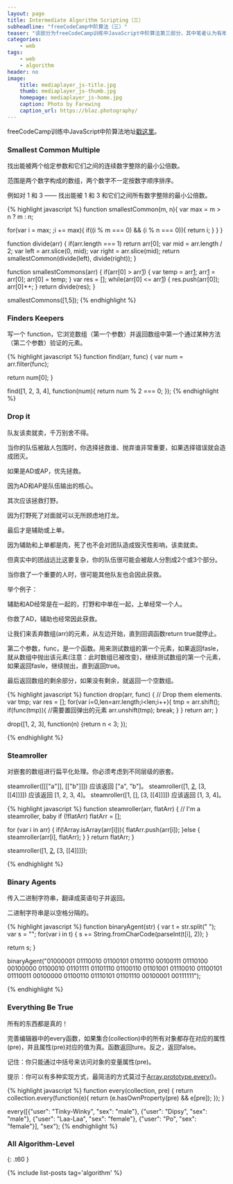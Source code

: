 ```yaml
---
layout: page
title: Intermediate Algorithm Scripting（三）
subheadline: "freeCodeCamp中阶算法（三）"
teaser: "该部分为freeCodeCamp训练中JavaScript中阶算法第三部分，其中笔者认为有难度的附有解题思路。 "
categories:
    - web
tags:
    - web
    - algorithm
header: no
image:
    title: mediaplayer_js-title.jpg
    thumb: mediaplayer_js-thumb.jpg
    homepage: mediaplayer_js-home.jpg
    caption: Photo by Farewing
    caption_url: https://blaz.photography/
---
```


freeCodeCamp训练中JavaScript中阶算法地址[戳这里][1]。


###  Smallest Common Multiple

找出能被两个给定参数和它们之间的连续数字整除的最小公倍数。

范围是两个数字构成的数组，两个数字不一定按数字顺序排序。

例如对 1 和 3 —— 找出能被 1 和 3 和它们之间所有数字整除的最小公倍数。

{% highlight javascript %}
function smallestCommon(m, n){
  var max = m > n ? m : n;
  
  for(var i = max; ;i += max){
    if((i % m === 0) && (i % n === 0)){
      return i;
     }
  }
}

function divide(arr) {
  if(arr.length === 1)
    return arr[0];
  var mid = arr.length / 2;
  var left = arr.slice(0, mid);
  var right = arr.slice(mid);
  return smallestCommon(divide(left), divide(right));
}

function smallestCommons(arr) {
 if(arr[0] > arr[1]) {
   var temp = arr[1];
   arr[1] = arr[0];
   arr[0] = temp;
 }
  var res = [];
  while(arr[0] <= arr[1]) {
    res.push(arr[0]);
    arr[0]++;
  }
  return divide(res);
}

smallestCommons([1,5]);
{% endhighlight %}



### Finders Keepers

写一个 function，它浏览数组（第一个参数）并返回数组中第一个通过某种方法（第二个参数）验证的元素。

{% highlight javascript %}
function find(arr, func) {
  var num = arr.filter(func);
  
  return num[0];
}

find([1, 2, 3, 4], function(num){ return num % 2 === 0; });
{% endhighlight %}



### Drop it

队友该卖就卖，千万别舍不得。

当你的队伍被敌人包围时，你选择拯救谁、抛弃谁非常重要，如果选择错误就会造成团灭。

如果是AD或AP，优先拯救。

因为AD和AP是队伍输出的核心。

其次应该拯救打野。

因为打野死了对面就可以无所顾虑地打龙。

最后才是辅助或上单。

因为辅助和上单都是肉，死了也不会对团队造成毁灭性影响，该卖就卖。

但真实中的团战远比这要复杂，你的队伍很可能会被敌人分割成2个或3个部分。

当你救了一个重要的人时，很可能其他队友也会因此获救。

举个例子：

辅助和AD经常是在一起的，打野和中单在一起，上单经常一个人。

你救了AD，辅助也经常因此获救。

让我们来丢弃数组(arr)的元素，从左边开始，直到回调函数return true就停止。

第二个参数，func，是一个函数。用来测试数组的第一个元素，如果返回fasle，就从数组中抛出该元素(注意：此时数组已被改变)，继续测试数组的第一个元素，如果返回fasle，继续抛出，直到返回true。

最后返回数组的剩余部分，如果没有剩余，就返回一个空数组。

{% highlight javascript %}
function drop(arr, func) {
  // Drop them elements.
  var tmp;
      var res = [];
      for(var i=0,len=arr.length;i<len;i++){
          tmp = arr.shift();
          if(func(tmp)){
            //需要置回弹出的元素
            arr.unshift(tmp);
            break;
          }
      }
      return arr;
}

drop([1, 2, 3], function(n) {return n < 3; });

{% endhighlight %}



### Steamroller

对嵌套的数组进行扁平化处理。你必须考虑到不同层级的嵌套。

steamroller([[["a"]], [["b"]]]) 应该返回 ["a", "b"]。
steamroller([1, [2], [3, [[4]]]]) 应该返回 [1, 2, 3, 4]。
steamroller([1, [], [3, [[4]]]]) 应该返回 [1, 3, 4]。

{% highlight javascript %}
function steamroller(arr, flatArr) {
  // I'm a steamroller, baby
  if (!flatArr) 
    flatArr = [];
  
  for (var i in arr) {
    if(!Array.isArray(arr[i])){
      flatArr.push(arr[i]);
    }else {
      steamroller(arr[i], flatArr);
    } 
  }
  return flatArr;
}

steamroller([1, [2], [3, [[4]]]]);

{% endhighlight %}



### Binary Agents

传入二进制字符串，翻译成英语句子并返回。

二进制字符串是以空格分隔的。

{% highlight javascript %}
function binaryAgent(str) {
  var t = str.split(" ");
  var s = "";
  for(var i in t) {
    s += String.fromCharCode(parseInt(t[i], 2));
  }
  
  return s;
}

binaryAgent("01000001 01110010 01100101 01101110 00100111 01110100 00100000 01100010 01101111 01101110 01100110 01101001 01110010 01100101 01110011 00100000 01100110 01110101 01101110 00100001 00111111");

{% endhighlight %}



### Everything Be True

所有的东西都是真的！

完善编辑器中的every函数，如果集合(collection)中的所有对象都存在对应的属性(pre)，并且属性(pre)对应的值为真。函数返回ture。反之，返回false。

记住：你只能通过中括号来访问对象的变量属性(pre)。

提示：你可以有多种实现方式，最简洁的方式莫过于[Array.prototype.every()][2]。

{% highlight javascript %}
function every(collection, pre) {
  return collection.every(function(e){
    return (e.hasOwnProperty(pre) && e[pre]);
  });
}

every([{"user": "Tinky-Winky", "sex": "male"}, {"user": "Dipsy", "sex": "male"}, {"user": "Laa-Laa", "sex": "female"}, {"user": "Po", "sex": "female"}], "sex");
{% endhighlight %}







### All Algorithm-Level
{: .t60 }

{% include list-posts tag='algorithm' %}




 [1]: https://www.freecodecamp.cn/challenges/smallest-common-multiple
 [2]: https://developer.mozilla.org/zh-CN/docs/Web/JavaScript/Reference/Global_Objects/Array/every
 [3]: https://en.wikipedia.org/wiki/Base_pair

